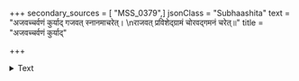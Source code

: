 +++
secondary_sources = [ "MSS_0379",]
jsonClass = "Subhaashita"
text = "अजवच्चर्वणं कुर्याद् गजवत् स्नानमाचरेत्।  \nराजवत् प्रविशेद्ग्रामं चोरवद्गमनं चरेत्॥"
title = "अजवच्चर्वणं कुर्याद्"

+++

<details><summary>Text</summary>

अजवच्चर्वणं कुर्याद् गजवत् स्नानमाचरेत्।  
राजवत् प्रविशेद्ग्रामं चोरवद्गमनं चरेत्॥
</details>
